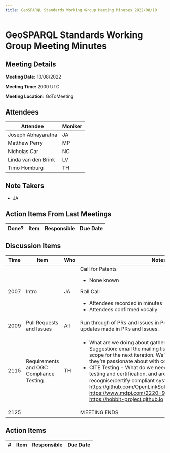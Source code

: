 ```yaml
---
title: GeoSPARQL Standards Working Group Meeting Minutes 2022/08/10
---
```

# GeoSPARQL Standards Working Group Meeting Minutes
## Meeting Details
**Meeting Date:** 10/08/2022

**Meeting Time:** 2000 UTC

**Meeting Location:** GoToMeeting  

## Attendees
Attendee | Moniker |
---- | ---- |
Joseph Abhayaratna | JA |
Matthew Perry | MP |
Nicholas Car | NC |
Linda van den Brink | LV |
Timo Homburg | TH |

## Note Takers
- JA

## Action Items From Last Meetings
Done? | Item | Responsible | Due Date |
---- | ---- | ---- | --- |


## Discussion Items
Time | Item | Who | Notes |
---- | ---- | ---- | ---- |
2007 | Intro | JA | Call for Patents<ul><li>None known</li></ul>Roll Call<ul><li>Attendees recorded in minutes</li><li>Attendees confirmed vocally</li></ul> |
2009 | Pull Requests and Issues | All | Run through of PRs and Issues in Project. All comments and updates made in PRs and Issues. |
2115 | Requirements and OGC Compliance Testing | TH | <ul><li>What are we doing about gathering requirements for 1.2/2.0. Suggestion: email the mailing list to tell them we’re proposing scope for the next iteration. We’d ask them to update issues they’re passionate about with comments (e.g., +1).</li><li>CITE Testing - What do we need to do to enable compliance testing and certification, and are OGC going to recognise/certify compliant systems. <br/>https://github.com/OpenLinkSoftware/GeoSPARQLBenchmark<br/>https://www.mdpi.com/2220-9964/10/7/487<br/>https://hobbit-project.github.io</li></ul> |
2125 | | | MEETING ENDS |

## Action Items
\# | Item | Responsible | Due Date |
---- | ---- | ---- | ---- |
